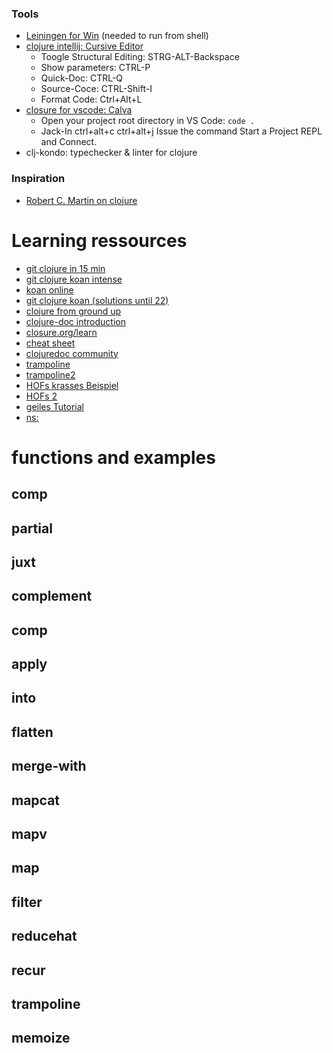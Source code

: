
### Tools  

- [Leiningen for Win](https://djpowell.github.io/leiningen-win-installer/)
(needed to run from shell)
- [clojure intellij: Cursive Editor](https://cursive-ide.com/userguide/paredit.html)
    - Toogle Structural Editing: STRG-ALT-Backspace
    - Show parameters: CTRL-P
    - Quick-Doc: CTRL-Q
    - Source-Coce: CTRL-Shift-I
    - Format Code: Ctrl+Alt+L
- [closure for vscode: Calva](https://calva.io/)
    - Open your project root directory in VS Code: `code .`
    - Jack-In ctrl+alt+c ctrl+alt+j Issue the command Start a Project REPL and Connect.
- clj-kondo: typechecker & linter for clojure
### Inspiration
- [Robert C. Martin on clojure](https://blog.cleancoder.com/uncle-bob/2019/08/22/WhyClojure.html)  

# Learning ressources
- [git clojure in 15 min](https://gist.github.com/hindol/727eb69e9943b371e66902c19960fd0c)  
- [git clojure koan intense](https://github.com/functional-koans)
- [koan online](http://clojurescriptkoans.com/)
- [git clojure koan (solutions until 22)](https://gist.github.com/lildata/e9110d3e84a3d380e15c)  
- [clojure from ground up](https://aphyr.com/posts/301-clojure-from-the-ground-up-welcome)
- [clojure-doc introduction](http://clojure-doc.org/articles/tutorials/introduction.html)
- [closure.org/learn](https://www.clojure.org/guides/learn/syntax)  
- [cheat sheet](https://www.clojure.org/api/cheatsheet)
- [clojuredoc community](http://clojuredocs.org/)
- [trampoline](https://clojuredocs.org/clojure.core/trampoline)
- [trampoline2](http://clojurebridge-berlin.org/community-docs/docs/clojure/trampoline/)
- [HOFs krasses Beispiel](https://christophermaier.name/2011/07/07/)
- [HOFs 2](writing-elegant-clojure-code-using-higher-order-functions/)
- [geiles Tutorial](http://clojurebridge-berlin.org/community-docs/docs/clojure/higher-order-function/)
- [ns:](https://www.braveclojure.com/organization/)


# functions and examples

## comp 
## partial
## juxt
## complement
## comp
## apply
## into 
## flatten 
## merge-with
## mapcat 
## mapv 
## map 
## filter 
## reducehat
## recur
## trampoline
## memoize 

